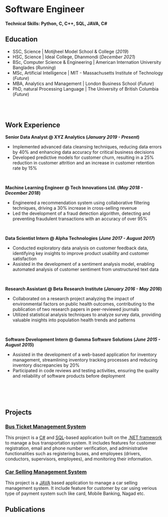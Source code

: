 # Software Engineer

#### Technical Skills: Python, C, C++, SQL, JAVA, C#

## Education
- SSC, Science  | Motijheel Model School & College (_2019_)								       		
- HSC, Science 	| Ideal College, Dhanmondi (_December 2021_)	 			        		
- BSc, Computer Science & Engineering  | American Internation University Banglades (_Running_)
- MSc, Artificial Intelligence | MIT - Massachusetts Institute of Technology (_Future_)
- MBA, Analytics and Management | London Business School (_Future_)
- PhD, natural Processing Language | The University of British Columbia (_Future_)

<br>
<br>

## Work Experience
**Senior Data Analyst @ XYZ Analytics (_January 2019 - Present_)**
- Implemented advanced data cleansing techniques, reducing data errors by 40% and enhancing data accuracy for critical business decisions
- Developed predictive models for customer churn, resulting in a 25% reduction in customer attrition and an increase in customer retention rate by 15%

<br>

**Machine Learning Engineer @ Tech Innovations Ltd. (_May 2018 - December 2018_)**
- Engineered a recommendation system using collaborative filtering techniques, driving a 30% increase in cross-selling revenue
- Led the development of a fraud detection algorithm, detecting and preventing fraudulent transactions with an accuracy of over 95%

<br>

**Data Scientist Intern @ Alpha Technologies (_June 2017 - August 2017_)**
- Conducted exploratory data analysis on customer feedback data, identifying key insights to improve product usability and customer satisfaction
- Assisted in the development of a sentiment analysis model, enabling automated analysis of customer sentiment from unstructured text data

<br>

**Research Assistant @ Beta Research Institute (_January 2016 - May 2016_)**
- Collaborated on a research project analyzing the impact of environmental factors on public health outcomes, contributing to the publication of two research papers in peer-reviewed journals
- Utilized statistical analysis techniques to analyze survey data, providing valuable insights into population health trends and patterns

<br>

**Software Development Intern @ Gamma Software Solutions (_June 2015 - August 2015_)**
- Assisted in the development of a web-based application for inventory management, streamlining inventory tracking processes and reducing inventory discrepancies by 20%
- Participated in code reviews and testing activities, ensuring the quality and reliability of software products before deployment

<br>
<br>
<br>

## Projects
### [Bus Ticket Management System](https://github.com/Basharul2002/VOVO)
This project is a [C#](https://en.wikipedia.org/wiki/C_Sharp_(programming_language)) and [SQL](https://en.wikipedia.org/wiki/SQL)-based application built on the [.NET framework](https://en.wikipedia.org/wiki/.NET_Framework) to manage a bus transportation system. It includes features for customer registration, email and phone number verification, and administrative functionalities such as registering buses, and employees (drivers, conductors, supervisors, employees), and monitoring their information.


### [Car Selling Management System](https://github.com/Basharul2002/Prestige-Motor-Sales)
This project is a [JAVA](https://en.wikipedia.org/wiki/Java_(programming_language)) based application to manage a car selling management system. It include feature for customer by car using verious type of payment system such like card, Mobile Banking, Nagad etc.

## Publications
